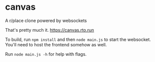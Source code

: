 # canvas
A r/place clone powered by websockets

That's pretty much it. https://canvas.rto.run

To build, run `npm install` and then `node main.js` to start the websocket. You'll need to host the frontend somehow as well.

Run `node main.js -h` for help with flags.

